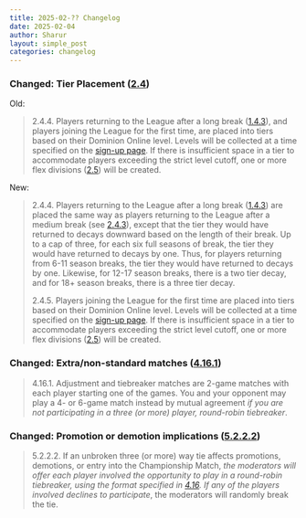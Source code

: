 ```yaml
---
title: 2025-02-?? Changelog
date: 2025-02-04
author: Sharur
layout: simple_post
categories: changelog
---
```

### Changed: Tier Placement ([2.4](/rules#2.4))

Old:
> 2.4.4. Players returning to the League after a long break ([1.4.3](#1.4.3)), and players joining the League for the first time, are placed into tiers based on their Dominion Online level. Levels will be collected at a time specified on the [sign-up page](/sign-ups). If there is insufficient space in a tier to accommodate players exceeding the strict level cutoff, one or more flex divisions ([2.5](#2.5)) will be created.

New:
> 2.4.4. Players returning to the League after a long break ([1.4.3](#1.4.3)) are placed the same way as players returning to the League after a medium break (see [2.4.3](#2.4.3)), except that the tier they would have returned to decays downward based on the length of their break. Up to a cap of three, for each six full seasons of break, the tier they would have returned to decays by one. Thus, for players returning from 6-11 season breaks, the tier they would have returned to decays by one. Likewise, for 12-17 season breaks, there is a two tier decay, and for 18+ season breaks, there is a three tier decay.
>
> 2.4.5. Players joining the League for the first time are placed into tiers based on their Dominion Online level. Levels will be collected at a time specified on the [sign-up page](/sign-ups). If there is insufficient space in a tier to accommodate players exceeding the strict level cutoff, one or more flex divisions ([2.5](#2.5)) will be created.

### Changed: Extra/non-standard matches ([4.16.1](/rules#4.16.1))

> 4.16.1. Adjustment and tiebreaker matches are 2-game matches with each player starting one of the games. You and your opponent may play a 4- or 6-game match instead by mutual agreement *if you are not participating in a three (or more) player, round-robin tiebreaker*.

### Changed: Promotion or demotion implications ([5.2.2.2](/rules#5.2.2.2))

> 5.2.2.2. If an unbroken three (or more) way tie affects promotions, demotions, or entry into the Championship Match, *the moderators will offer each player involved the opportunity to play in a round-robin tiebreaker, using the format specified in [4.16](/rules#4.16). If any of the players involved declines to participate*, the moderators will randomly break the tie.